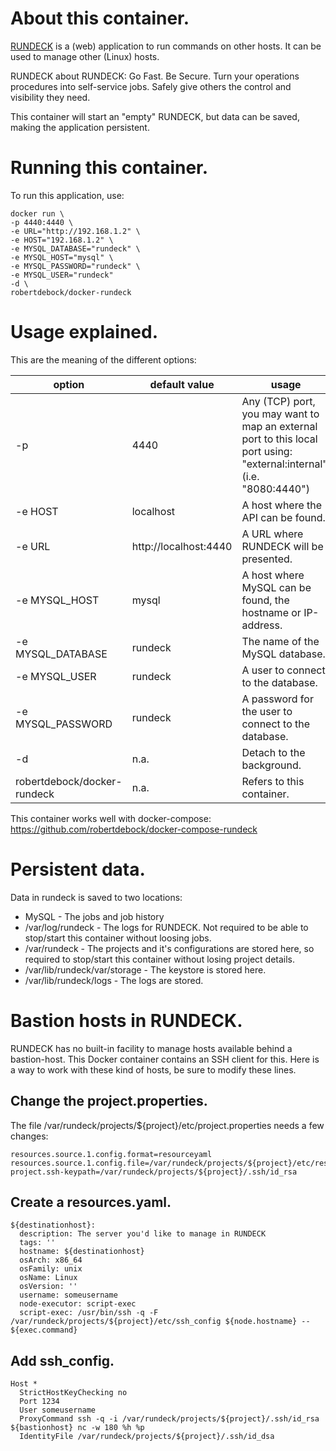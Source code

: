 # About this container.

[RUNDECK](http://rundeck.org/) is a (web) application to run commands on other hosts. It can be used to manage other (Linux) hosts.

RUNDECK about RUNDECK: Go Fast. Be Secure. Turn your operations procedures into self-service jobs. Safely give others the control and visibility they need.

This container will start an "empty" RUNDECK, but data can be saved, making the application persistent.

# Running this container.

To run this application, use:

    docker run \
    -p 4440:4440 \
    -e URL="http://192.168.1.2" \
    -e HOST="192.168.1.2" \
    -e MYSQL_DATABASE="rundeck" \
    -e MYSQL_HOST="mysql" \
    -e MYSQL_PASSWORD="rundeck" \
    -e MYSQL_USER="rundeck"
    -d \
    robertdebock/docker-rundeck

# Usage explained.
This are the meaning of the different options:

|option|default value|usage|
|---|---|---|
|-p|4440|Any (TCP) port, you may want to map an external port to this local port using: "external:internal". (i.e. "8080:4440")|
|-e HOST|localhost|A host where the API can be found.|
|-e URL|http://localhost:4440|A URL where RUNDECK will be presented.|
|-e MYSQL_HOST|mysql|A host where MySQL can be found, the hostname or IP-address.|
|-e MYSQL_DATABASE|rundeck|The name of the MySQL database.|
|-e MYSQL_USER|rundeck|A user to connect to the database.|
|-e MYSQL_PASSWORD|rundeck|A password for the user to connect to the database.|
|-d|n.a.|Detach to the background.|
|robertdebock/docker-rundeck|n.a.|Refers to this container.|

This container works well with docker-compose: https://github.com/robertdebock/docker-compose-rundeck

# Persistent data.
Data in rundeck is saved to two locations:

- MySQL - The jobs and job history
- /var/log/rundeck - The logs for RUNDECK. Not required to be able to stop/start this container without loosing jobs.
- /var/rundeck - The projects and it's configurations are stored here, so required to stop/start this container without losing project details.
- /var/lib/rundeck/var/storage - The keystore is stored here.
- /var/lib/rundeck/logs - The logs are stored.

# Bastion hosts in RUNDECK.
RUNDECK has no built-in facility to manage hosts available behind a bastion-host. This Docker container contains an SSH client for this. Here is a way to work with these kind of hosts, be sure to modify these lines.

## Change the project.properties.
The file /var/rundeck/projects/${project}/etc/project.properties needs a few changes:

    resources.source.1.config.format=resourceyaml
    resources.source.1.config.file=/var/rundeck/projects/${project}/etc/resources.yaml
    project.ssh-keypath=/var/rundeck/projects/${project}/.ssh/id_rsa

## Create a resources.yaml.

    ${destinationhost}:
      description: The server you'd like to manage in RUNDECK
      tags: '' 
      hostname: ${destinationhost}
      osArch: x86_64
      osFamily: unix
      osName: Linux
      osVersion: ''
      username: someusername
      node-executor: script-exec
      script-exec: /usr/bin/ssh -q -F /var/rundeck/projects/${project}/etc/ssh_config ${node.hostname} -- ${exec.command}

## Add ssh_config.

    Host *
      StrictHostKeyChecking no
      Port 1234
      User someusername
      ProxyCommand ssh -q -i /var/rundeck/projects/${project}/.ssh/id_rsa ${bastionhost} nc -w 180 %h %p
      IdentityFile /var/rundeck/projects/${project}/.ssh/id_dsa
